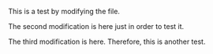 This is a test by modifying the file.

The second modification is here just in order to test it.

The third modification is here. Therefore, this is another test.
